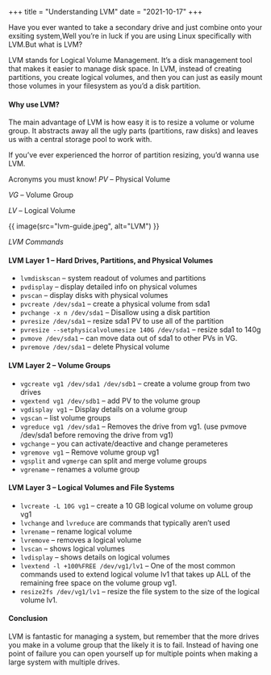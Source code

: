 +++
title = "Understanding LVM"
date = "2021-10-17"
+++

Have you ever wanted to take a secondary drive and just combine onto your exsiting system,Well you’re in luck if you are using Linux specifically with LVM.But what is LVM?

LVM stands for Logical Volume Management. It’s a disk management tool that makes it easier to manage disk space. In LVM, instead of creating partitions, you create logical volumes, and then you can just as easily mount those volumes in your filesystem as you’d a disk partition.

#### Why use LVM?
The main advantage of LVM is how easy it is to resize a volume or volume group. It abstracts away all the ugly parts (partitions, raw disks) and leaves us with a central storage pool to work with.

If you’ve ever experienced the horror of partition resizing, you’d wanna use LVM.

Acronyms you must know!
*PV* – Physical Volume

*VG* – Volume Group

*LV* – Logical Volume

{{ image(src="lvm-guide.jpeg", alt="LVM") }}

*LVM Commands*
#### LVM Layer 1 – Hard Drives, Partitions, and Physical Volumes
- `lvmdiskscan` – system readout of volumes and partitions
- `pvdisplay` – display detailed info on physical volumes
- `pvscan` – display disks with physical volumes
- `pvcreate /dev/sda1` – create a physical volume from sda1
- `pvchange -x n /dev/sda1` – Disallow using a disk partition
- `pvresize /dev/sda1` – resize sda1 PV to use all of the partition
- `pvresize --setphysicalvolumesize 140G /dev/sda1` – resize sda1 to 140g
- `pvmove /dev/sda1` – can move data out of sda1 to other PVs in VG.
- `pvremove /dev/sda1` – delete Physical volume
#### LVM Layer 2 – Volume Groups
- `vgcreate vg1 /dev/sda1 /dev/sdb1` – create a volume group from two drives
- `vgextend vg1 /dev/sdb1` – add PV to the volume group
- `vgdisplay vg1` – Display details on a volume group
- `vgscan` – list volume groups
- `vgreduce vg1 /dev/sda1` – Removes the drive from vg1. (use pvmove /dev/sda1 before removing the drive from vg1)
- `vgchange` – you can activate/deactive and change perameteres
- `vgremove vg1` – Remove volume group vg1
- `vgsplit` and `vgmerge` can split and merge volume groups
- `vgrename` – renames a volume group
#### LVM Layer 3 – Logical Volumes and File Systems
- `lvcreate -L 10G vg1` – create a 10 GB logical volume on volume group vg1
- `lvchange` and `lvreduce` are commands that typically aren’t used
- `lvrename` – rename logical volume
- `lvremove` – removes a logical volume
- `lvscan` – shows logical volumes
- `lvdisplay` – shows details on logical volumes
- `lvextend -l +100%FREE /dev/vg1/lv1` – One of the most common commands used to extend logical volume lv1 that takes up ALL of the remaining free space on the volume group vg1.
- `resize2fs /dev/vg1/lv1` – resize the file system to the size of the logical volume lv1.

#### Conclusion
LVM is fantastic for managing a system, but remember that the more drives you make in a volume group that the likely it is to fail. Instead of having one point of failure you can open yourself up for multiple points when making a large system with multiple drives.